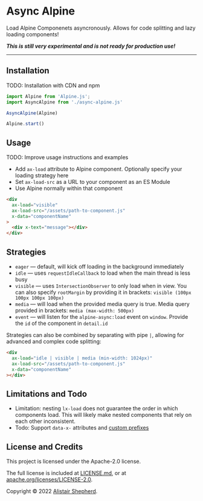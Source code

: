 # Async Alpine

Load Alpine Componenets asyncronously. Allows for code splitting and lazy loading components!

***This is still very experimental and is not ready for production use!***

***

## Installation

TODO: Installation with CDN and npm

```js
import Alpine from 'Alpine.js';
import AsyncAlpine from './async-alpine.js'

AsyncAlpine(Alpine)

Alpine.start()
```

## Usage

TODO: Improve usage instructions and examples

- Add `ax-load` attribute to Alpine component. Optionally specify your loading strategy here
- Set `ax-load-src` as a URL to your component as an ES Module
- Use Alpine normally within that component

```html
<div
  ax-load="visible"
  ax-load-src="/assets/path-to-component.js"
  x-data="componentName"
>
  <div x-text="message"></div>
</div>
```

## Strategies

- `eager` &mdash; default, will kick off loading in the background immediately
- `idle` &mdash; uses `requestIdleCallback` to load when the main thread is less busy
- `visible` &mdash; uses `IntersectionObserver` to only load when in view. You can also specify `rootMargin` by providing it in brackets: `visible (100px 100px 100px 100px)`
- `media` &mdash; will load when the provided media query is true. Media query provided in brackets: `media (max-width: 500px)`
- `event` &mdash; will listen for the `alpine-async:load` event on `window`. Provide the `id` of the component in `detail.id`

Strategies can also be combined by separating with pipe `|`, allowing for advanced and complex code splitting:
```html
<div
  ax-load="idle | visible | media (min-width: 1024px)"
  ax-load-src="/assets/path-to-component.js"
  x-data="componentName"
></div>
```

## Limitations and Todo

- Limitation: nesting `lx-load` does not guarantee the order in which components load. This will likely make nested components that rely on each other inconsistent.
- Todo: Support `data-x-` attributes and [custom prefixes](https://github.com/alpinejs/alpine/discussions/2042#discussioncomment-1304957)


## License and Credits

This project is licensed under the Apache-2.0 license.

The full license is included at [LICENSE.md](/accudio/async-alpine/blob/main/LICENSE.md), or at [apache.org/licenses/LICENSE-2.0](https://apache.org/licenses/LICENSE-2.0).

Copyright © 2022 [Alistair Shepherd](https://alistairshepherd.uk).
